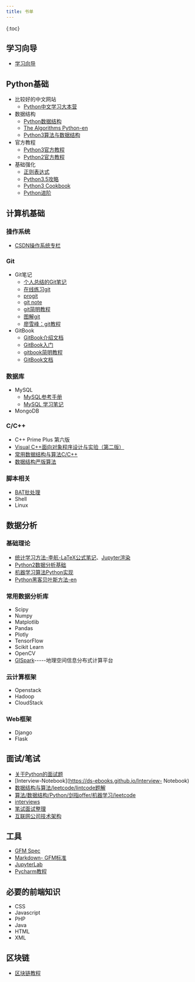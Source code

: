 ```yaml
---
title: 书单
---
```


{:toc}

## 学习向导

- [学习向导](https://ds-ebooks.github.io/Guide)

## Python基础

- 比较好的中文网站
  - [Python中文学习大本营](http://www.pythondoc.com/)
- 数据结构
  - [Python数据结构](https://github.com/facert/python-data-structure-cn)
  - [The Algorithms Python-en](https://github.com/TheAlgorithms/Python)
  - [Python3算法与数据结构](https://github.com/keon/algorithms)
- 官方教程
  - [Python3官方教程](http://docs.python.org/3/tutorial/index.html)
  - [Python2官方教程](http://docs.python.org/2/tutorial/index.html)
- 基础强化
  - [正则表达式](https://ds-ebooks.github.io/Regular-Expression)
  - [Python3.5攻略](https://github.com/hsz1273327/TutorialForPython/blob/master/book/SUMMARY.md)
  - [Python3 Cookbook](http://python3-cookbook.readthedocs.io/zh_CN/latest/)
  - [Python进阶](https://github.com/eastlakeside/interpy-zh)

## 计算机基础

### 操作系统

- [CSDN操作系统专栏](https://blog.csdn.net/xw_classmate/article/category/5960581)

### Git

- Git笔记
  - [个人总结的Git笔记](https://ds-ebooks.github.io/Git-Note)
  - [在线练习git](https://learngitbranching.js.org/)
  - [progit](https://legacy.gitbook.com/book/bingohuang/progit2/details)
  - [git note](https://github.com/CyC2018/Interview-Notebook/blob/master/notes/Git.md)
  - [git简明教程](http://rogerdudler.github.io/git-guide/index.zh.html)
  - [图解git](http://marklodato.github.io/visual-git-guide/index-zh-cn.html)
  - [廖雪峰：git教程](https://www.liaoxuefeng.com/wiki/0013739516305929606dd18361248578c67b8067c8c017b000)
- GitBook
  - [GitBook介绍文档](https://chrisniael.gitbooks.io/gitbook-documentation/content/)
  - [GitBook入门](https://yuzeshan.gitbooks.io/gitbook-studying/)
  - [gitbook简明教程](http://www.chengweiyang.cn/gitbook/)
  - [GitBook文档](https://chrisniael.gitbooks.io/gitbook-documentation/content/)

### 数据库

- MySQL
  - [MySQL参考手册](https://dev.mysql.com/doc/refman/8.0/en/)
  - [MySQL 学习笔记](https://notes.diguage.com/mysql/)
- MongoDB

### C/C++

- C++ Prime Plus 第六版
- [Visual C++面向对象程序设计与实验（第二版）](https://book.douban.com/subject/3772655/)
- [常用数据结构与算法C/C++](https://github.com/mmc-maodun/Data-Structure-And-Algorithm)
- [数据结构严版算法](https://github.com/xuzhezhaozhao/DS_Code)

### 脚本相关

- [BAT批处理](https://ds-ebooks.github.io/DOS-BAT)
- Shell
- Linux

## 数据分析

### 基础理论

- [统计学习方法-李航-LaTeX公式笔记](https://github.com/anch3or/ml)、[Jupyter渲染](https://nbviewer.jupyter.org/github/anch3or/ml/tree/master/)
- [Python2数据分析基础](http://nbviewer.jupyter.org/github/lijin-THU/notes-python/blob/master/index.ipynb)
- [机器学习算法Python实现](https://github.com/lawlite19/MachineLearning_Python)
- [Python黑客贝叶斯方法-en](https://github.com/CamDavidsonPilon/Probabilistic-Programming-and-Bayesian-Methods-for-Hackers)

### 常用数据分析库

- Scipy
- Numpy
- Matplotlib
- Pandas
- Plotly
- TensorFlow
- Scikit Learn
- OpenCV
- [GISpark](http://gispark.readthedocs.io/zh_CN/latest/index.html)-----地理空间信息分布式计算平台

### 云计算框架

- Openstack
- Hadoop
- CloudStack

### Web框架

- Django
- Flask

## 面试/笔试

- [关于Python的面试题](https://github.com/taizilongxu/interview_python)
- [Interview-Notebook](https://ds-ebooks.github.io/Interview-
  Notebook)
- [数据结构与算法/leetcode/lintcode题解](https://algorithm.yuanbin.me/zh-hans/)
- [算法/数据结构/Python/剑指offer/机器学习/leetcode](https://github.com/Jack-Lee-Hiter/AlgorithmsByPython)
- [interviews](https://github.com/kdn251/interviews/blob/master/README-zh-cn.md)
- [笔试面试整理](https://hit-alibaba.github.io/interview/)
- [互联网公司技术架构](https://github.com/davideuler/architecture.of.internet-product)

## 工具

- [GFM Spec](https://github.github.com/gfm/#example-1)
- [Markdown-
  GFM标准](https://ds-ebooks.github.io/GFM)
- [JupyterLab](https://jupyterlab.readthedocs.io/en/latest/)
- [Pycharm教程](https://blog.csdn.net/column/details/pycharm.html)

## 必要的前端知识

- CSS
- Javascript
- PHP
- Java
- HTML
- XML

## 区块链

* [区块链教程](https://ds-ebooks.github.io/blockchain-tutorial/)